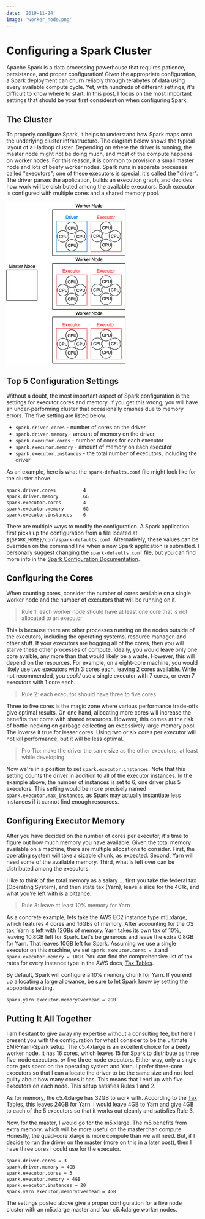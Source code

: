 ```yaml
---
date: '2019-11-24'
image: 'worker_node.png'
---
```


# Configuring a Spark Cluster

Apache Spark is a data processing powerhouse that requires patience, persistance, and proper configuration!
Given the appropriate configuration, a Spark deployment can churn reliably through terabytes of data using every available compute cycle.
Yet, with hundreds of different settings, it's difficult to know where to start.
In this post, I focus on the most important settings that should be your first consideration when configuring Spark.


## The Cluster

To properly configure Spark, it helps to understand how Spark maps onto the underlying cluster infrastructure.
The diagram below shows the typical layout of a Hadoop cluster.
Depending on where the driver is running, the master node might not be doing much, and most of the compute happens on worker nodes. For this reason,
it is common to provision a small master node and lots of beefy worker nodes.
Spark runs in separate processes called "executors"; one of these executors is special, it's called the "driver".
The driver parses the application, builds an execution graph, and decides how work will be distributed among the available executors. Each executor is configured with multiple cores and a shared memory pool.

![Example](emr_spark_diagram.png)

## Top 5 Configuration Settings

Without a doubt, the most important aspect of Spark configuration is the settings for executor cores and memory. If you get this wrong, you will have an under-performing cluster that occasionally crashes due to memory errors. The five setting are listed below.

* `spark.driver.cores` - number of cores on the driver
* `spark.driver.memory` - amount of memory on the driver
* `spark.executor.cores` - number of cores for each executor
* `spark.executor.memory` - amount of memory on each executor
* `spark.executor.instances` - the total number of executors, including the driver

As an example, here is what the `spark-defaults.conf` file might look like for the cluster above.

```
spark.driver.cores          4
spark.driver.memory         6G
spark.executor.cores        4
spark.executor.memory       6G
spark.executor.instances    6
```

There are multiple ways to modify the configuration.
A Spark application first picks up the configuration from a file located at `${SPARK_HOME}/conf/spark-defaults.conf`.
Alternatively, these values can be overriden on the command line when a new Spark application is submitted.
I personally suggest changing the `spark-defaults.conf` file, but you can find more info in the [Spark Configuration Documentation](https://spark.apache.org/docs/latest/configuration.html).


## Configuring the Cores

When counting cores, consider the number of cores available on a single worker node and the number of executors that will be running on it.


> Rule 1: each worker node should have at least one core that is not allocated to an executor

This is because there are other processes running on the nodes outside of the executors, including the operating systems, resource manager, and other stuff. If your executors are hogging all of the cores, then you will starve these other processes of compute. Ideally, you would leave only one core avaible, any more than that would likely be a waste. However, this will depend on the resources. For example, on a eight-core machine, you would likely use two executors with 3 cores each, leaving 2 cores available. While not recommended, you *could* use a single executor with 7 cores, or even 7 executors with 1 core each.

> Rule 2: each executor should have three to five cores

Three to five cores is the magic zone where various performance trade-offs give optimal results.
On one hand, allocating more cores will increase the benefits that come with shared resources. However, this comes at the risk of bottle-necking on garbage collecting an excessively large memory pool.
The inverse it true for lesser cores. Using two or six cores per executor will not kill performance, but it will be less optimal.

> Pro Tip: make the driver the same size as the other executors, at least while developing

Now we're in a position to set `spark.executor.instances`.
Note that this setting counts the driver in addition to all of the executor instances.
In the example above, the number of instances is set to 6, one driver plus 5 executors.
This setting would be more precisely named `spark.executor.max_instances`, as Spark may actually instantiate less instances if it cannot find enough resources.

## Configuring Executor Memory

After you have decided on the number of cores per executor, it's time to figure out how much memory you have available.
Given the total memory available on a machine, there are multiple allocations to consider.
First, the operating system will take a sizable chunk, as expected.
Second, Yarn will need some of the available memory.
Third, what is left over can be distributed among the executors.

I like to think of the total memory as a salary ... first you take the federal tax (Operating System), and then state tax (Yarn), leave a slice for the 401k, and what you're left with is a pittance.

> Rule 3: leave at least 10% memory for Yarn

As a concrete example, lets take the AWS EC2 instance type m5.xlarge, which features 4 cores and 16GBs of memory. After accounting for the OS tax, Yarn is left with 12GBs of memory. Yarn takes its own tax of 10%, leaving 10.8GB left for Spark. Let's be generous and leave the extra 0.8GB for Yarn.
That leaves 10GB left for Spark. Assuming we use a single executor on this machine, we set `spark.executor.cores = 3` and `spark.executor.memory = 10GB`. You can find the comprehensive list of tax rates for every instance type in the AWS docs, [Tax Tables](https://docs.aws.amazon.com/emr/latest/ReleaseGuide/emr-hadoop-task-config.html).

By default, Spark will configure a 10% memory chunk for Yarn. If you end up allocating a large allowance, be sure to let Spark know by setting the appopriate setting.

```
spark.yarn.executor.memoryOverhead = 2GB
```

## Putting It All Together

I am hesitant to give away my expertise without a consulting fee, but here I present you with the configuration for what I consider to be the ultimate EMR-Yarn-Spark setup. The c5.4xlarge is an excellent choice for a beefy worker node. It has 16 cores, which leaves 15 for Spark to distribute as three five-node executors, *or* five three-node executors. Either way, only a single core gets spent on the operating system and Yarn. I prefer three-core executors so that I can allocate the driver to be the same size and not feel guilty about how many cores it has. This means that I end up with five executors on each node. This setup satisfies Rules 1 and 2.

As for memory, the c5.4xlarge has 32GB to work with. According to the [Tax Tables](https://docs.aws.amazon.com/emr/latest/ReleaseGuide/emr-hadoop-task-config.html), this leaves 24GB for Yarn. I would leave 4GB to Yarn and give 4GB to each of the 5 executors so that it works out cleanly and satisfies Rule 3.

Now, for the master, I would go for the m5.xlarge. The m5 benefits from extra memory, which will be more useful on the master than compute. Honestly, the quad-core xlarge is more compute than we will need. But, if I decide to run the driver on the master (more on this in a later post), then I have three cores I could use for the executor.

```
spark.driver.cores = 3
spark.driver.memory = 4GB
spark.executor.cores = 3
spark.executor.memory = 4GB
spark.executor.instances = 20
spark.yarn.executor.memoryOverhead = 4GB
```

The settings posted above give a proper configuration for a five node cluster with an m5.xlarge master and four c5.4xlarge worker nodes.